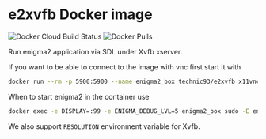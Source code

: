 # e2xvfb Docker image

![Docker Cloud Build Status](https://img.shields.io/docker/cloud/build/technic93/e2xvfb.svg)
![Docker Pulls](https://img.shields.io/docker/pulls/technic93/e2xvfb.svg)

Run enigma2 application via SDL under Xvfb xserver.

If you want to be able to connect to the image with vnc first start it with
```bash
docker run --rm -p 5900:5900 --name enigma2_box technic93/e2xvfb x11vnc -forever
```
When to start enigma2 in the container use
```bash
docker exec -e DISPLAY=:99 -e ENIGMA_DEBUG_LVL=5 enigma2_box sudo -E enigma2
```
We also support `RESOLUTION` environment variable for Xvfb.
